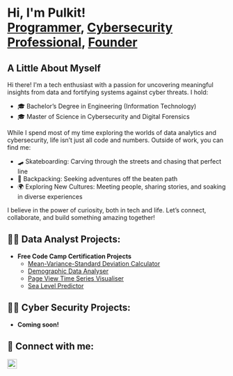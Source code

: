 <h1>Hi, I'm Pulkit! <br/><a href="https://github.com/joshmadakor1">Programmer</a>, <a href="https://www.linkedin.com/in/joshmadakor/">Cybersecurity Professional</a>, <a href="https://www.youtube.com/c/joshmadakor">Founder</a></h1>

<h2> A Little About Myself </h2>

Hi there! I'm a tech enthusiast with a passion for uncovering meaningful insights from data and fortifying systems against cyber threats. I hold:

- 🎓 Bachelor’s Degree in Engineering (Information Technology)
- 🎓 Master of Science in Cybersecurity and Digital Forensics
  
While I spend most of my time exploring the worlds of data analytics and cybersecurity, life isn’t just all code and numbers. Outside of work, you can find me:

- 🛹 Skateboarding: Carving through the streets and chasing that perfect line
- 🎒 Backpacking: Seeking adventures off the beaten path
- 🌍 Exploring New Cultures: Meeting people, sharing stories, and soaking in diverse experiences
  
I believe in the power of curiosity, both in tech and life. Let’s connect, collaborate, and build something amazing together!
 
<h2>👨‍💻 Data Analyst Projects:</h2>

- <b>Free Code Camp Certification Projects</b>
  - [Mean-Variance-Standard Deviation Calculator](https://github.com/JainSec/boilerplate-mean-variance-standard-deviation-calculator)
  - [Demographic Data Analyser](https://github.com/JainSec/boilerplate-medical-data-visualizer)
  - [Page View Time Series Visualiser](https://github.com/JainSec/boilerplate-page-view-time-series-visualizer)
  - [Sea Level Predictor](https://github.com/JainSec/boilerplate-sea-level-predictor)

<h2>👨‍💻 Cyber Security Projects:</h2>

- <b> Coming soon! </b>

<h2> 🤳 Connect with me:</h2>

[<img align="left" alt="PulkitJain | LinkedIn" width="22px" src="https://cdn.jsdelivr.net/npm/simple-icons@v3/icons/linkedin.svg" />][linkedin]

[linkedin]: https://linkedin.com/in/pkitofficial
